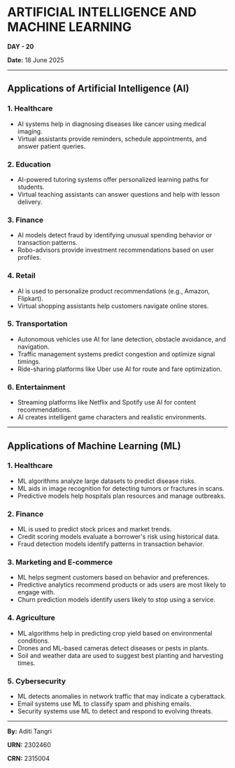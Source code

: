 # ARTIFICIAL INTELLIGENCE AND MACHINE LEARNING  
**DAY - 20**

**Date:** 18 June 2025  

---

## Applications of Artificial Intelligence (AI)

### 1. Healthcare
- AI systems help in diagnosing diseases like cancer using medical imaging.
- Virtual assistants provide reminders, schedule appointments, and answer patient queries.

### 2. Education
- AI-powered tutoring systems offer personalized learning paths for students.
- Virtual teaching assistants can answer questions and help with lesson delivery.

### 3. Finance
- AI models detect fraud by identifying unusual spending behavior or transaction patterns.
- Robo-advisors provide investment recommendations based on user profiles.

### 4. Retail
- AI is used to personalize product recommendations (e.g., Amazon, Flipkart).
- Virtual shopping assistants help customers navigate online stores.

### 5. Transportation
- Autonomous vehicles use AI for lane detection, obstacle avoidance, and navigation.
- Traffic management systems predict congestion and optimize signal timings.
- Ride-sharing platforms like Uber use AI for route and fare optimization.

### 6. Entertainment
- Streaming platforms like Netflix and Spotify use AI for content recommendations.
- AI creates intelligent game characters and realistic environments.

---

## Applications of Machine Learning (ML)

### 1. Healthcare
- ML algorithms analyze large datasets to predict disease risks.
- ML aids in image recognition for detecting tumors or fractures in scans.
- Predictive models help hospitals plan resources and manage outbreaks.

### 2. Finance
- ML is used to predict stock prices and market trends.
- Credit scoring models evaluate a borrower's risk using historical data.
- Fraud detection models identify patterns in transaction behavior.

### 3. Marketing and E-commerce
- ML helps segment customers based on behavior and preferences.
- Predictive analytics recommend products or ads users are most likely to engage with.
- Churn prediction models identify users likely to stop using a service.

### 4. Agriculture
- ML algorithms help in predicting crop yield based on environmental conditions.
- Drones and ML-based cameras detect diseases or pests in plants.
- Soil and weather data are used to suggest best planting and harvesting times.

### 5. Cybersecurity
- ML detects anomalies in network traffic that may indicate a cyberattack.
- Email systems use ML to classify spam and phishing emails.
- Security systems use ML to detect and respond to evolving threats.

---

**By:** Aditi Tangri 

**URN:** 2302460  

**CRN:** 2315004

